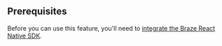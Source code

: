## Prerequisites

Before you can use this feature, you'll need to [integrate the Braze React Native SDK]({{site.baseurl}}/developer_guide/sdk_integration/?sdktab=react%20native/).